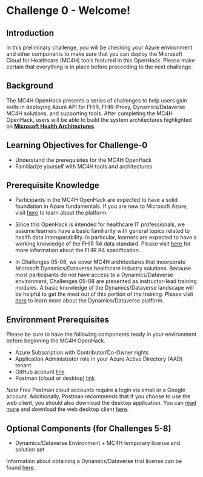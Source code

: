 # Challenge 0 - Welcome!

## Introduction 
In this preliminary challenge, you will be checking your Azure environment and other components to make sure that you can deploy the Microsoft Cloud for Healthcare (MC4H) tools featured in this OpenHack. Please make certain that everything is in place before proceeding to the next challenge.

## Background 
The MC4H OpenHack presents a series of challenges to help users gain skills in deploying Azure API for FHIR, FHIR-Proxy, Dynamics/Dataverse MC4H solutions, and supporting tools. After completing the MC4H OpenHack, users will be able to build the system architectures highlighted on __[Microsoft Health Architectures](https://microsoft.github.io/health-architectures/)__.
 
## Learning Objectives for Challenge-0
+ Understand the prerequisites for the MC4H OpenHack
+ Familiarize yourself with MC4H tools and architectures

## Prerequisite Knowledge

+ Participants in the MC4H OpenHack are expected to have a solid foundation in Azure fundamentals. If you are new to Microsoft Azure, visit [here](https://docs.microsoft.com/en-us/learn/paths/az-900-describe-cloud-concepts/) to learn about the platform.

+ Since this OpenHack is intended for healthcare IT professionals, we assume learners have a basic familiarity with general topics related to health data interoperability. In particular, learners are expected to have a working knowledge of the FHIR R4 data standard. Please visit [here](https://hl7.org/fhir/R4/) for more information about the FHIR R4 specification.

+ In Challenges 05-08, we cover MC4H architectures that incorporate Microsoft Dynamics/Dataverse healthcare industry solutions. Because most participants do not have access to a Dynamics/Dataverse environment, Challenges 05-08 are presented as instructor-lead training modules. A basic knowledge of the Dynamics/Dataverse landscape will be helpful to get the most out of this portion of the training. Please visit [here](https://powerplatform.microsoft.com/en-us/dataverse/) to learn more about the Dynamics/Dataverse platform.

## Environment Prerequisites
Please be sure to have the following components ready in your environment before beginning the MC4H OpenHack.

+ Azure Subscription with Contributor/Co-Owner rights
+ Application Administrator role in your Azure Active Directory (AAD) tenant
+ GitHub account [link](https://github.com/)
+ Postman (cloud or desktop) [link](https://www.postman.com/)

_Note_ Free Postman cloud accounts require a login via email or a Google account. Additionally, Postman recommends that if you choose to use the web client, you should also download the desktop application. You can [read more](https://www.postman.com/downloads/?utm_source=postman-home) and download the web desktop client [here](https://www.postman.com/downloads/?utm_source=postman-home).

## Optional Components (for Challenges 5-8)
+ Dynamics/Dataverse Environment + MC4H temporary license and solution set

Information about obtaining a Dynamics/Dataverse trial license can be found [here](https://docs.microsoft.com/en-us/power-platform/admin/trial-environments).
